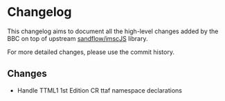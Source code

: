 # Changelog

This changelog aims to document all the high-level changes added by the BBC on top of upstream [sandflow/imscJS](https://github.com/sandflow/imscJS) library.

For more detailed changes, please use the commit history.

## Changes

- Handle TTML1 1st Edition CR ttaf namespace declarations


